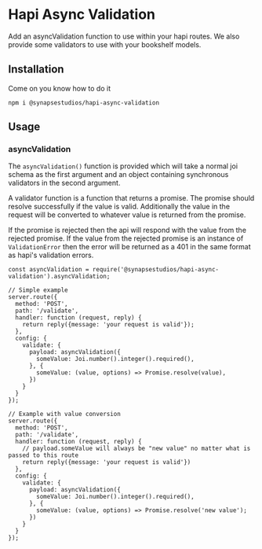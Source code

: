 # Hapi Async Validation

Add an asyncValidation function to use within your hapi routes. We also provide some validators to use with your bookshelf models.

## Installation

Come on you know how to do it

```
npm i @synapsestudios/hapi-async-validation
```

## Usage

### asyncValidation

The `asyncValidation()` function is provided which will take a normal joi schema as the first argument and an object containing synchronous validators in the second argument.

A validator function is a function that returns a promise. The promise should resolve successfully if the value is valid. Additionally the value in the request will be converted to whatever value is returned from the promise.

If the promise is rejected then the api will respond with the value from the rejected promise. If the value from the rejected promise is an instance of `ValidationError` then the error will be returned as a 401 in the same format as hapi's validation errors.

```
const asyncValidation = require('@synapsestudios/hapi-async-validation').asyncValidation;

// Simple example
server.route({
  method: 'POST',
  path: '/validate',
  handler: function (request, reply) {
    return reply({message: 'your request is valid'});
  },
  config: {
    validate: {
      payload: asyncValidation({
        someValue: Joi.number().integer().required(),
      }, {
        someValue: (value, options) => Promise.resolve(value),
      })
    }
  }
});

// Example with value conversion
server.route({
  method: 'POST',
  path: '/validate',
  handler: function (request, reply) {
    // payload.someValue will always be "new value" no matter what is passed to this route
    return reply({message: 'your request is valid'})
  },
  config: {
    validate: {
      payload: asyncValidation({
        someValue: Joi.number().integer().required(),
      }, {
        someValue: (value, options) => Promise.resolve('new value');
      })
    }
  }
});
```
